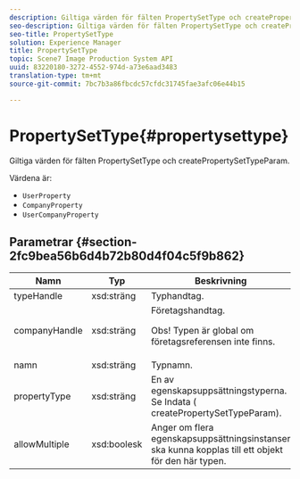 ```yaml
---
description: Giltiga värden för fälten PropertySetType och createPropertySetTypeParam.
seo-description: Giltiga värden för fälten PropertySetType och createPropertySetTypeParam.
seo-title: PropertySetType
solution: Experience Manager
title: PropertySetType
topic: Scene7 Image Production System API
uuid: 83220180-3272-4552-974d-a73e6aad3483
translation-type: tm+mt
source-git-commit: 7bc7b3a86fbcdc57cfdc31745fae3afc06e44b15

---
```



# PropertySetType{#propertysettype}

Giltiga värden för fälten PropertySetType och createPropertySetTypeParam.

Värdena är:

* `UserProperty`
* `CompanyProperty`
* `UserCompanyProperty`

## Parametrar {#section-2fc9bea56b6d4b72b80d4f04c5f9b862}

<table id="table_04100BB8ABD84EF68B0A7CE3AD946414"> 
 <thead> 
  <tr> 
   <th colname="col1" class="entry"> Namn </th> 
   <th colname="col2" class="entry"> Typ </th> 
   <th colname="col3" class="entry"> Beskrivning </th> 
  </tr> 
 </thead>
 <tbody> 
  <tr> 
   <td colname="col1"> <span class="codeph"> <span class="varname"> typeHandle</span></span> </td> 
   <td colname="col2"> <span class="codeph"> xsd:sträng</span> </td> 
   <td colname="col3"> Typhandtag. </td> 
  </tr> 
  <tr> 
   <td colname="col1"> <span class="codeph"> <span class="varname"> companyHandle</span></span> </td> 
   <td colname="col2"> <span class="codeph"> xsd:sträng</span> </td> 
   <td colname="col3">Företagshandtag. <p>Obs!  Typen är global om företagsreferensen inte finns. </p></td> 
  </tr> 
  <tr> 
   <td colname="col1"> <span class="codeph"> <span class="varname"> namn</span></span> </td> 
   <td colname="col2"> <span class="codeph"> xsd:sträng</span> </td> 
   <td colname="col3"> Typnamn. </td> 
  </tr> 
  <tr> 
   <td colname="col1"> <span class="codeph"> <span class="varname"> propertyType</span></span> </td> 
   <td colname="col2"> <span class="codeph"> xsd:sträng</span> </td> 
   <td colname="col3">En av egenskapsuppsättningstyperna. Se Indata (<span class="codeph"> createPropertySetTypeParam</span>). </td> 
  </tr> 
  <tr> 
   <td colname="col1"> <span class="codeph"> <span class="varname"> allowMultiple</span></span> </td> 
   <td colname="col2"> <span class="codeph"> xsd:boolesk</span> </td> 
   <td colname="col3"> Anger om flera egenskapsuppsättningsinstanser ska kunna kopplas till ett objekt för den här typen. </td> 
  </tr> 
 </tbody> 
</table>

